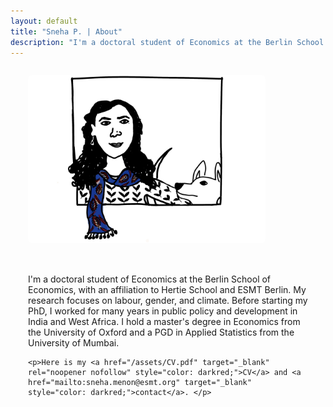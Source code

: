 ```yaml
---
layout: default
title: "Sneha P. | About"
description: "I'm a doctoral student of Economics at the Berlin School of Economics..."
---
```


<div style="display: flex; flex-direction: row; gap: 1.5em; flex-wrap: wrap; align-items: center; padding: 1em;">
  <!-- Profile Image -->
  <div style="flex: 0 0 auto; min-width: 260px; display: flex; justify-content: center;">
    <img src="/assets/img/profile.jpeg" alt="Profile Photo" style="width: 380px; height: auto; border-radius: 6px; margin-left: 1em;">
  </div>

  <!-- Bio Text -->
  <div style="flex: 1 1 300px; padding: 1em;">
    <p>I'm a doctoral student of Economics at the Berlin School of Economics, with an affiliation to Hertie School and ESMT Berlin. My research focuses on labour, gender, and climate. Before starting my PhD, I worked for many years in public policy and development in India and West Africa. I hold a master's degree in Economics from the University of Oxford and a PGD in Applied Statistics from the University of Mumbai.</p>

    <p>Here is my <a href="/assets/CV.pdf" target="_blank" rel="noopener nofollow" style="color: darkred;">CV</a> and <a href="mailto:sneha.menon@esmt.org" target="_blank" style="color: darkred;">contact</a>. </p>
  </div>
</div>

